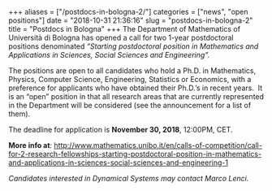 +++
aliases = ["/postdocs-in-bologna-2/"]
categories = ["news", "open positions"]
date = "2018-10-31 21:36:16"
slug = "postdocs-in-bologna-2"
title = "Postdocs in Bologna"
+++
The Department of Mathematics of Università di Bologna has opened a call
for two 1-year postdoctoral positions denominated *“Starting
postdoctoral position in Mathematics and Applications in Sciences,
Social Sciences and Engineering”.*

The positions are open to all candidates who hold a Ph.D. in
Mathematics, Physics, Computer Science, Engineering, Statistics or
Economics, with a preference for applicants who have obtained their
Ph.D.’s in recent years.  It is an “open” position in that all research
areas that are currently represented in the Department will be
considered (see the announcement for a list of them).

The deadline for application is **November 30, 2018**, 12:00PM, CET.

**More info
at**: <http://www.mathematics.unibo.it/en/calls-of-competition/call-for-2-research-fellowships-starting-postdoctoral-position-in-mathematics-and-applications-in-sciences-social-sciences-and-engineering-1>

*Candidates interested in Dynamical Systems may contact Marco Lenci.*
